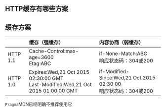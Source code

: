 ## HTTP缓存有哪些方案

## 缓存方案

|  | 缓存（强缓存） | 内容协商（弱缓存） |
| :-----| :----- | :----- |
| HTTP 1.1 | Cache-Control:max-age=3600 <br> Etag:ABC| if-None-Match:ABC<br>响应状态码：304或200 |
| HTTP 1.0 | Expires:Wed,21 Oct 2015 02:30:00 GMT<br>Last-Modified:Wed,21 Oct 2015 01:00:00 GMT |if-Modified-Since:Wed,21 Oct 2015 02:30:00<br>响应状态码：304或200 |

`Pragma`MDN已经明确不推荐使用它